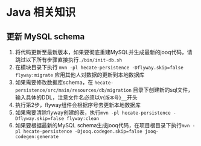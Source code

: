 # Java 相关知识

## 更新 MySQL schema

1. 将代码更新至最新版本，如果要彻底重建MySQL并生成最新的jooq代码，请跳过以下所有步骤直接执行`./bin/init-db.sh`
2. 在模块目录下执行 `mvn -pl hecate-persistence -Dflyway.skip=false flyway:migrate` 应用其他人对数据的更新到本地数据库
3. 如果需要修改数据库schema，在 `hecate-persistence/src/main/resources/db/migration`
   目录下创建新的sql文件，输入具体的DDL，注意文件名必须以`V{版本号}__`开头
4. 执行第2步，flyway组件会根据序号去更新本地数据库
5. 如果需要清除flyway创建的表，执行`mvn -pl hecate-persistence -Dflyway.skip=false flyway:clean`
6. 如果要根据最新的MySQL
   schema生成jooq代码，在项目根目录下执行`mvn -pl hecate-persistence -Djooq.codegen.skip=false jooq-codegen:generate`
